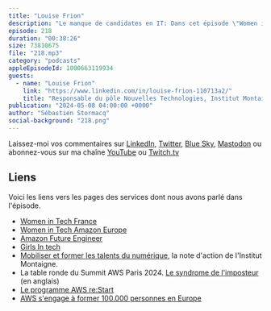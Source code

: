 ```yaml
---
title: "Louise Frion"
description: "Le manque de candidates en IT: Dans cet épisode \"Women in Tech\", nous découvrons le parcours inspirant de Louise Frion. Nous parlons aussi de la pénurie de talents dans les métiers du numérique, des ses causes probables, de ses conséquences pour l'économie et des actions qui sont prises pour y remédier. Si les femmes étaient mieux représentées dans la tech, une grosse partie de cette pénurie pourrait être résorbée. Est-ce que les femmes souffrent plus du syndrôme de l'imposteur que les hommes ? Comment les hommes qui nous écoutent peuvent contribuer à plus de diversité dans les métiers techniques ?"
episode: 218
duration: "00:38:26"
size: 73810675
file: "218.mp3"
category: "podcasts"
appleEpisodeId: 1000663119934
guests:
  - name: "Louise Frion"
    link: "https://www.linkedin.com/in/louise-frion-110713a2/"
    title: "Responsable du pôle Nouvelles Technologies, Institut Montaigne"
publication: "2024-05-08 04:00:00 +0000"
author: "Sébastien Stormacq"
social-background: "218.png"
---
```


Laissez-moi vos commentaires sur [LinkedIn](https://www.linkedin.com/in/sebastienstormacq/), [Twitter](https://twitter.com/sebsto), [Blue Sky](https://bsky.app/profile/sebsto.bsky.social), [Mastodon](https://awscommunity.social/@sebsto) ou abonnez-vous sur ma chaîne [YouTube](https://www.youtube.com/sebsto) ou [Twitch.tv](https://www.twitch.tv/sebAWS)

## Liens

Voici les liens vers les pages des services dont nous avons parlé dans l'épisode.

- [Women in Tech France](https://women-in-tech.org/fr/)
- [Women in Tech Amazon Europe](https://www.aboutamazon.eu/news/tag/women-in-tech)
- [Amazon Future Engineer](https://www.amazonfutureengineer.fr/)
- [Girls In tech](https://girlsintech.org/)
- [Mobiliser et former les talents du numérique](https://www.institutmontaigne.org/publications/mobiliser-et-former-les-talents-du-numerique), la note d'action de l'Institut Montaigne.
- La table ronde du Summit AWS Paris 2024. [Le syndrome de l'imposteur](https://www.youtube.com/watch?v=z6JODZtnOVs) (en anglais)
- [Le programme AWS re:Start](https://aws.amazon.com/training/restart/)
- [AWS s'engage à former 100.000 personnes en Europe](https://aws.amazon.com/fr/blogs/france/aws-sengage-combler-manque-de-competences-europe/)